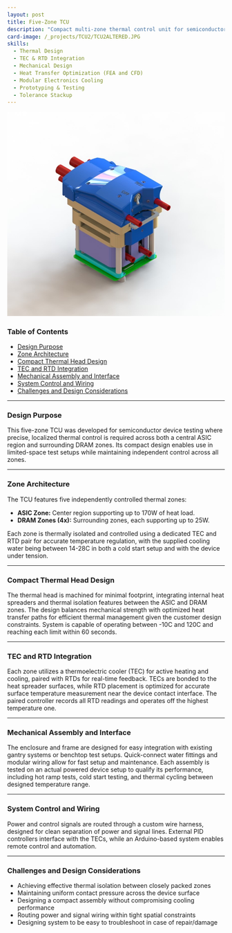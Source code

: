 ```yaml
---
layout: post
title: Five-Zone TCU
description: "Compact multi-zone thermal control unit for semiconductor device testing, featuring independent TEC-driven zones for ASIC and DDR regions."
card-image: /_projects/TCU2/TCU2ALTERED.JPG
skills:
  - Thermal Design
  - TEC & RTD Integration
  - Mechanical Design
  - Heat Transfer Optimization (FEA and CFD)
  - Modular Electronics Cooling
  - Prototyping & Testing
  - Tolerance Stackup
---
```


<img src="/_projects/TCU2/TCU2.JPG" alt="Five-zone TCU" class="centered-image" />


### Table of Contents
- [Design Purpose](#design-purpose)
- [Zone Architecture](#zone-architecture)
- [Compact Thermal Head Design](#compact-thermal-head-design)
- [TEC and RTD Integration](#tec-and-rtd-integration)
- [Mechanical Assembly and Interface](#mechanical-assembly-and-interface)
- [System Control and Wiring](#system-control-and-wiring)
- [Challenges and Design Considerations](#challenges-and-design-considerations)

---

### Design Purpose

This five-zone TCU was developed for semiconductor device testing where precise, localized thermal control is required across both a central ASIC region and surrounding DRAM zones. Its compact design enables use in limited-space test setups while maintaining independent control across all zones.

---

### Zone Architecture

The TCU features five independently controlled thermal zones:  
- **ASIC Zone:** Center region supporting up to 170W of heat load.  
- **DRAM Zones (4x):** Surrounding zones, each supporting up to 25W.  

Each zone is thermally isolated and controlled using a dedicated TEC and RTD pair for accurate temperature regulation, with the supplied cooling water being between 14-28C in both a cold start setup and with the device under tension. 

---

### Compact Thermal Head Design

The thermal head is machined for minimal footprint, integrating internal heat spreaders and thermal isolation features between the ASIC and DRAM zones. The design balances mechanical strength with optimized heat transfer paths for efficient thermal management given the customer design constraints. System is capable of operating between -10C and 120C and reaching each limit within 60 seconds.  

---

### TEC and RTD Integration

Each zone utilizes a thermoelectric cooler (TEC) for active heating and cooling, paired with RTDs for real-time feedback. TECs are bonded to the heat spreader surfaces, while RTD placement is optimized for accurate surface temperature measurement near the device contact interface. The paired controller records all RTD readings and operates off the highest temperature one. 

---

### Mechanical Assembly and Interface

The enclosure and frame are designed for easy integration with existing gantry systems or benchtop test setups. Quick-connect water fittings and modular wiring allow for fast setup and maintenance. Each assembly is tested on an actual powered device setup to qualify its performance, including hot ramp tests, cold start testing, and thermal cycling between designed temperature range. 

---

### System Control and Wiring

Power and control signals are routed through a custom wire harness, designed for clean separation of power and signal lines. External PID controllers interface with the TECs, while an Arduino-based system enables remote control and automation. 

---

### Challenges and Design Considerations

- Achieving effective thermal isolation between closely packed zones  
- Maintaining uniform contact pressure across the device surface  
- Designing a compact assembly without compromising cooling performance  
- Routing power and signal wiring within tight spatial constraints
- Designing system to be easy to troubleshoot in case of repair/damage 


